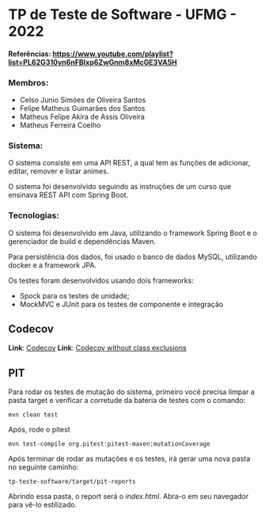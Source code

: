 # TP de Teste de Software - UFMG - 2022

#### Referências: https://www.youtube.com/playlist?list=PL62G310vn6nFBIxp6ZwGnm8xMcGE3VA5H

### Membros:

- Celso Junio Simões de Oliveira Santos
- Felipe Matheus Guimarães dos Santos
- Matheus Felipe Akira de Assis Oliveira
- Matheus Ferreira Coelho

### Sistema:

O sistema consiste em uma API REST, a qual tem as funções de adicionar, editar, remover e listar
animes.

O sistema foi desenvolvido seguindo as instruções de um curso que ensinava REST API com Spring
Boot.

### Tecnologias:

O sistema foi desenvolvido em Java, utilizando o framework Spring Boot e o gerenciador de build e
dependências Maven.

Para persistência dos dados, foi usado o banco de dados MySQL, utilizando docker e a framework JPA.

Os testes foram desenvolvidos usando dois frameworks:

- Spock para os testes de unidade;
- MockMVC e JUnit para os testes de componente e integração

## Codecov

**Link**: [Codecov](https://app.codecov.io/gh/FelipeGuimaraes42/tp-teste-software)
**Link**: [Codecov without class exclusions](https://app.codecov.io/gh/FelipeGuimaraes42/tp-teste-software/branch/test%2Fremove-jacoco-exclusions)

## PIT

Para rodar os testes de mutação do sistema, primeiro você precisa limpar a pasta target e verificar
a corretude da bateria de testes com o comando:

```
mvn clean test
```

Após, rode o pitest

```
mvn test-compile org.pitest:pitest-maven:mutationCoverage
```

Após terminar de rodar as mutações e os testes, irá gerar uma nova pasta no seguinte caminho:

```
tp-teste-software/target/pit-reports
```

Abrindo essa pasta, o report será o *index.html*. Abra-o em seu navegador para vê-lo estilizado.
